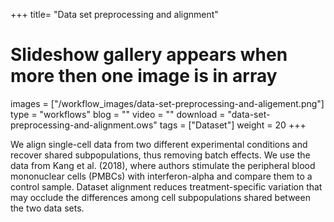 +++
title= "Data set preprocessing and alignment"
# Slideshow gallery appears when more then one image is in array 
images =  ["/workflow_images/data-set-preprocessing-and-aligement.png"]
type = "workflows"
blog =  ""
video = ""
download = "data-set-preprocessing-and-alignment.ows"
tags = ["Dataset"]
weight = 20
+++

We align single-cell data from two different experimental conditions and recover shared subpopulations, thus removing batch effects. We use the data from Kang et al. (2018), where authors stimulate the peripheral blood mononuclear cells (PMBCs) with interferon-alpha and compare them to a control sample. Dataset alignment reduces treatment-specific variation that may occlude the differences among cell subpopulations shared between the two data sets.












